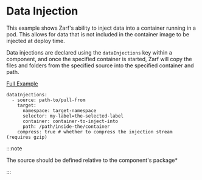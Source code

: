 # Data Injection

This example shows Zarf's ability to inject data into a container running in a pod.  This allows for data that is not included in the container image to be injected at deploy time.

Data injections are declared using the `dataInjections` key within a component, and once the specified container is started, Zarf will copy the files and folders from the specified source into the specified container and path.

[Full Example](https://github.com/defenseunicorns/zarf/tree/master/examples/data-injection)

```
dataInjections:
  - source: path-to/pull-from
    target:
      namespace: target-namespace
      selector: my-label=the-selected-label
      container: container-to-inject-into
      path: /path/inside-the/container
    compress: true # whether to compress the injection stream (requires gzip)
```

:::note

The source should be defined relative to the component's package*

:::
